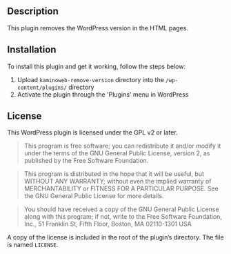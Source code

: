 ## Description

This plugin removes the WordPress version in the HTML pages.

## Installation

To install this plugin and get it working, follow the steps below:

1. Upload `kaminoweb-remove-version` directory into the `/wp-content/plugins/` directory
1. Activate the plugin through the 'Plugins' menu in WordPress

## License

This WordPress plugin is licensed under the GPL v2 or later.

> This program is free software; you can redistribute it and/or modify it under the terms of the GNU General Public License, version 2, as published by the Free Software Foundation.

> This program is distributed in the hope that it will be useful, but WITHOUT ANY WARRANTY; without even the implied warranty of MERCHANTABILITY or FITNESS FOR A PARTICULAR PURPOSE. See the GNU General Public License for more details.

> You should have received a copy of the GNU General Public License along with this program; if not, write to the Free Software Foundation, Inc., 51 Franklin St, Fifth Floor, Boston, MA 02110-1301 USA

A copy of the license is included in the root of the plugin’s directory. The file is named `LICENSE`.

